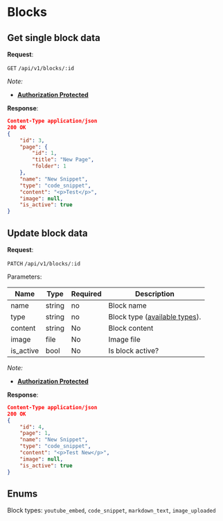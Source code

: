 # Blocks

## Get single block data

**Request**:

`GET` `/api/v1/blocks/:id`

*Note:*

- **[Authorization Protected](authentication.md)**

**Response**:

```json
Content-Type application/json
200 OK
{
    "id": 3,
    "page": {
        "id": 1,
        "title": "New Page",
        "folder": 1
    },
    "name": "New Snippet",
    "type": "code_snippet",
    "content": "<p>Test</p>",
    "image": null,
    "is_active": true
}
```

## Update block data

**Request**:

`PATCH` `/api/v1/blocks/:id`

Parameters:

Name        | Type    | Required | Description
------------|---------|----------|------------
name        | string  | no       | Block name
type        | string  | no       | Block type ([available types](#enums)).
content     | string  | No       | Block content
image       | file    | No       | Image file
is_active   | bool    | No       | Is block active?

*Note:*

- **[Authorization Protected](authentication.md)**

**Response**:

```json
Content-Type application/json
200 OK
{
    "id": 4,
    "page": 1,
    "name": "New Snippet",
    "type": "code_snippet",
    "content": "<p>Test New</p>",
    "image": null,
    "is_active": true
}
```

## Enums
Block types: `youtube_embed`, `code_snippet`, `markdown_text`, `image_uploaded`
